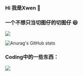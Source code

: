 ### Hi 我是Xwen 👋
### 一个不想只当切图仔的切图仔 😆

<div> <img src="https://visitor-badge.glitch.me/badge?page_id=XwenHaHa" /> </div>

![Anurag's GitHub stats](https://github-readme-stats.vercel.app/api?username=XwenHaHa&hide_border=true&show_icons=trueline_height=21&text_color=000&icon_color=000&bg_color=0,ea6161,ffc64d,fffc4d,52fa5a&theme=radical")

### Coding中的一些东西：

<div> <img src="https://github-readme-streak-stats.herokuapp.com/?user=sun0225SUN" /> </div>
